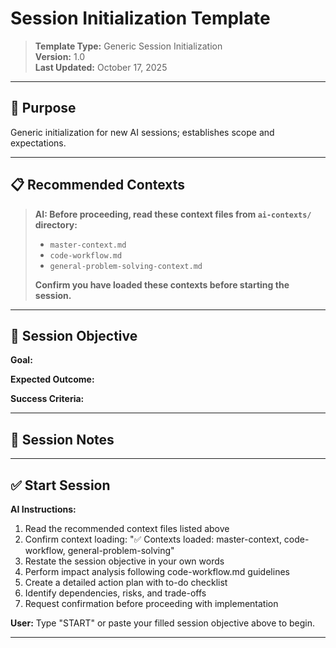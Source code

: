 # Session Initialization Template

> **Template Type:** Generic Session Initialization  
> **Version:** 1.0  
> **Last Updated:** October 17, 2025

---

## 🎯 Purpose

Generic initialization for new AI sessions; establishes scope and expectations.

---

## 📋 Recommended Contexts

> **AI: Before proceeding, read these context files from `ai-contexts/` directory:**
>
> - `master-context.md`
> - `code-workflow.md`
> - `general-problem-solving-context.md`
>
> **Confirm you have loaded these contexts before starting the session.**

---

## 🚀 Session Objective

<!-- Fill in your specific goal before starting the session -->

**Goal:**

**Expected Outcome:**

**Success Criteria:**

---

## 📝 Session Notes

<!-- Add any additional notes, constraints, or context here -->

---

## ✅ Start Session

**AI Instructions:**

1. Read the recommended context files listed above
2. Confirm context loading: "✅ Contexts loaded: master-context, code-workflow, general-problem-solving"
3. Restate the session objective in your own words
4. Perform impact analysis following code-workflow.md guidelines
5. Create a detailed action plan with to-do checklist
6. Identify dependencies, risks, and trade-offs
7. Request confirmation before proceeding with implementation

**User:** Type "START" or paste your filled session objective above to begin.

---
